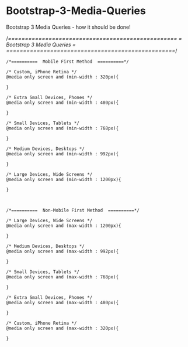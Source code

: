 # Bootstrap-3-Media-Queries
Bootstrap 3 Media Queries - how it should be done!


/*==================================================
=            Bootstrap 3 Media Queries             =
==================================================*/
 
 
 
 
	/*==========  Mobile First Method  ==========*/
 
	/* Custom, iPhone Retina */
	@media only screen and (min-width : 320px){
 
	}
 
	/* Extra Small Devices, Phones */
	@media only screen and (min-width : 480px){
 
	}
 
	/* Small Devices, Tablets */
	@media only screen and (min-width : 768px){
 
	}
 
	/* Medium Devices, Desktops */
	@media only screen and (min-width : 992px){
 
	}
 
	/* Large Devices, Wide Screens */
	@media only screen and (min-width : 1200px){
 
	}
 
 
 
	/*==========  Non-Mobile First Method  ==========*/
 
	/* Large Devices, Wide Screens */
	@media only screen and (max-width : 1200px){
 
	}
 
	/* Medium Devices, Desktops */
	@media only screen and (max-width : 992px){
 
	}
 
	/* Small Devices, Tablets */
	@media only screen and (max-width : 768px){
 
	}
 
	/* Extra Small Devices, Phones */
	@media only screen and (max-width : 480px){
 
	}
 
	/* Custom, iPhone Retina */
	@media only screen and (max-width : 320px){
 
	}
